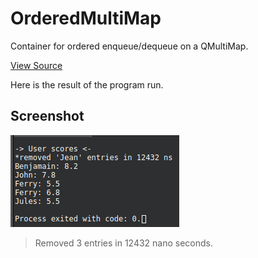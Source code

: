 # OrderedMultiMap
Container for ordered enqueue/dequeue on a QMultiMap.


[View Source](./orderedmultimap.h)

Here is the result of the program run.

## Screenshot

![Screenshot](./screenshot.png)

> Removed 3 entries in 12432 nano seconds.
